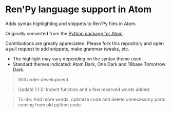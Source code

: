 # Ren'Py language support in Atom 

Adds syntax highlighting and snippets to Ren'Py files in Atom.

Originally converted from the [Python package for Atom](https://github.com/atom/language-python).

Contributions are greatly appreciated. Please fork this repository and open a
pull request to add snippets, make grammar tweaks, etc.

* The highlight may vary depending on the syntax theme used.
* Standard themes indicated: Atom Dark, One Dark and 16base Tomorrow Dark.

>Still under development.

>Update 1.1.0: Indent function and a few reserved words added.

>To-do: Add more words, optimize code and delete unnecessary parts coming from old python code.
